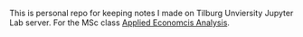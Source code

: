 This is personal repo for keeping notes I made on Tilburg Unviersity Jupyter Lab server.
For the MSc class [Applied Economcis Analysis](https://janboone.github.io/applied-economics/index.html#lecture_schedule_AEA).